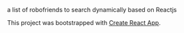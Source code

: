 a list of robofriends to search dynamically based on Reactjs

This project was bootstrapped with [Create React App](https://github.com/facebook/create-react-app).
